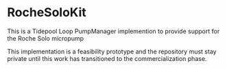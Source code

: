 # RocheSoloKit
This is a Tidepool Loop PumpManager implemention to provide support for the Roche Solo micropump

This implementation is a feasibility prototype and the repository must stay private until this work has transitioned to the commercialization phase.
